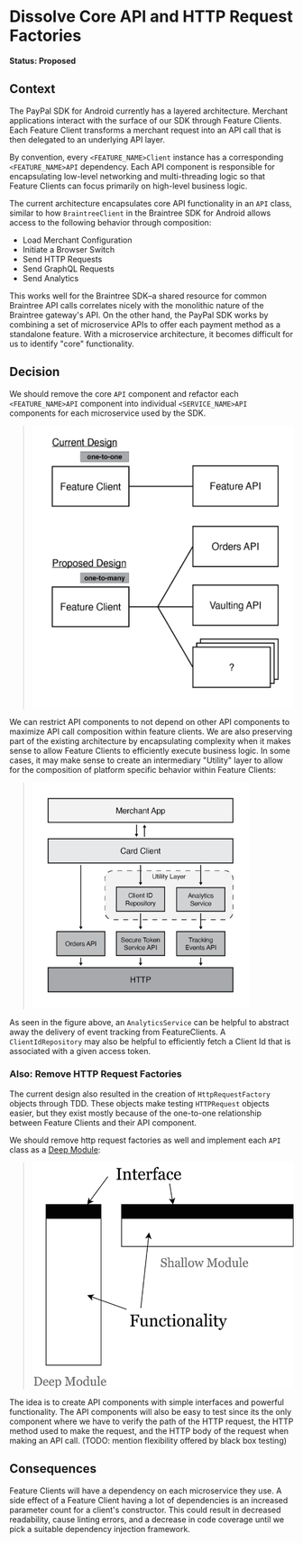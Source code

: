 # Dissolve Core API and HTTP Request Factories

**Status: Proposed**

## Context

The PayPal SDK for Android currently has a layered architecture. Merchant applications interact with the surface of our SDK through Feature Clients. Each Feature Client transforms a merchant request into an API call that is then delegated to an underlying API layer.

By convention, every `<FEATURE_NAME>Client` instance has a corresponding `<FEATURE_NAME>API` dependency. Each API component is responsible for encapsulating low-level networking and multi-threading logic so that Feature Clients can focus primarily on high-level business logic.

The current architecture encapsulates core API functionality in an `API` class, similar to how `BraintreeClient` in the Braintree SDK for Android allows access to the following behavior through composition:

- Load Merchant Configuration
- Initiate a Browser Switch
- Send HTTP Requests
- Send GraphQL Requests
- Send Analytics

This works well for the Braintree SDK–a shared resource for common Braintree API calls correlates nicely with the monolithic nature of the Braintree gateway's API. On the other hand, the PayPal SDK works by combining a set of microservice APIs to offer each payment method as a standalone feature. With a microservice architecture, it becomes difficult for us to identify "core" functionality.

## Decision

We should remove the core `API` component and refactor each `<FEATURE_NAME>API` component into individual `<SERVICE_NAME>API` components for each microservice used by the SDK. 

> <img src="./figure-multi-api-uml.png" height="500" alt="Example CardClient architecture without a Core API component">

We can restrict API components to not depend on other API components to maximize API call composition within feature clients. We are also preserving part of the existing architecture by encapsulating complexity when it makes sense to allow Feature Clients to efficiently execute business logic. In some cases, it may make sense to create an intermediary "Utility" layer to allow for the composition of platform specific behavior within Feature Clients:

> <img src="./figure-card-client-example.png" height="400" alt="Example CardClient architecture without a Core API component">

As seen in the figure above, an `AnalyticsService` can be helpful to abstract away the delivery of event tracking from FeatureClients. A `ClientIdRepository` may also be helpful to efficiently fetch a Client Id that is associated with a given access token.

### Also: Remove HTTP Request Factories

The current design also resulted in the creation of `HttpRequestFactory` objects through TDD. These objects make testing `HTTPRequest` objects easier, but they exist mostly because of the one-to-one relationship between Feature Clients and their API component.

We should remove http request factories as well and implement each `API` class as a [Deep Module][1]:

> <img src="./figure-deep-module-vs-shallow-module.png" height="400" alt="Example CardClient architecture without a Core API component">

The idea is to create API components with simple interfaces and powerful functionality. The API components will also be easy to test since its the only component where we have to verify the path of the HTTP request, the HTTP method used to make the request, and the HTTP body of the request when making an API call. (TODO: mention flexibility offered by black box testing)

## Consequences

Feature Clients will have a dependency on each microservice they use. A side effect of a Feature Client having a lot of dependencies is an increased parameter count for a client's constructor. This could result in decreased readability, cause linting errors, and a decrease in code coverage until we pick a suitable dependency injection framework.

[1]: https://nakabonne.dev/posts/depth-of-module/

